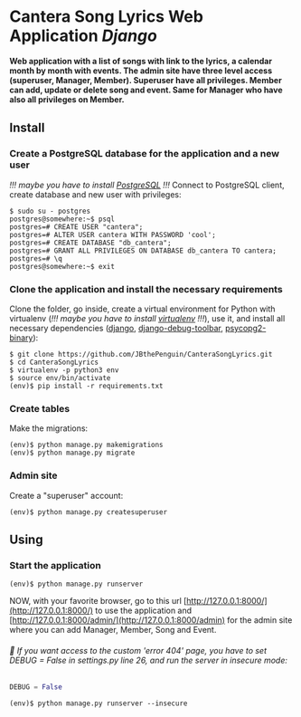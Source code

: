 # Cantera Song Lyrics Web Application  *Django*
**Web application with a list of songs with link to the lyrics, a calendar month by month with events. The admin site have three level access (superuser, Manager, Member). Superuser have all privileges. Member can add, update or delete song and event. Same for Manager who have also all privileges on Member.**

## Install
### Create a PostgreSQL database for the application and a new user
*!!! maybe you have to install [PostgreSQL](https://www.postgresql.org/) !!!*
Connect to PostgreSQL client, create database and new user with privileges:
```shell
$ sudo su - postgres
postgres@somewhere:~$ psql
postgres=# CREATE USER "cantera";
postgres=# ALTER USER cantera WITH PASSWORD 'cool';
postgres=# CREATE DATABASE "db_cantera";
postgres=# GRANT ALL PRIVILEGES ON DATABASE db_cantera TO cantera;
postgres=# \q
postgres@somewhere:~$ exit
```
### Clone the application and install the necessary requirements
Clone the folder, go inside, create a virtual environment for Python with virtualenv (*!!! maybe you have to install [virtualenv](https://virtualenv.pypa.io/en/stable/) !!!*), use it, and install all necessary dependencies ([django](https://www.djangoproject.com/foundation/), [django-debug-toolbar](https://django-debug-toolbar.readthedocs.io/en/stable/), [psycopg2-binary](https://pypi.org/project/psycopg2-binary/)):
```shell
$ git clone https://github.com/JBthePenguin/CanteraSongLyrics.git
$ cd CanteraSongLyrics
$ virtualenv -p python3 env
$ source env/bin/activate
(env)$ pip install -r requirements.txt
```
### Create tables
Make the migrations:
```shell
(env)$ python manage.py makemigrations
(env)$ python manage.py migrate
```
### Admin site
Create a "superuser" account:
```shell
(env)$ python manage.py createsuperuser
```
## Using
### Start the application
```shell
(env)$ python manage.py runserver
```
NOW, with your favorite browser, go to this url [http://127.0.0.1:8000/](http://127.0.0.1:8000/) to use the application and [http://127.0.0.1:8000/admin/](http://127.0.0.1:8000/admin) for the admin site where you can add Manager, Member, Song and Event.
###### :metal: If you want access to the custom 'error 404' page, you have to set *DEBUG = False* in *settings.py line 26*, and run the server in insecure mode:
```python
DEBUG = False
```
```shell
(env)$ python manage.py runserver --insecure
```
